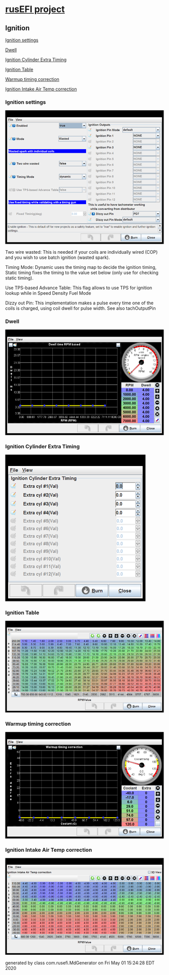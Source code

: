 # [rusEFI project](rusEFI-project)
## Ignition
[Ignition settings](#ignition-settings)

[Dwell](#dwell)

[Ignition Cylinder Extra Timing](#ignition-cylinder-extra-timing)

[Ignition Table](#ignition-table)

[Warmup timing correction](#warmup-timing-correction)

[Ignition Intake Air Temp correction](#ignition-intake-air-temp-correction)

### Ignition settings
![x](./Overview/TS_generated/dialog_Ignition_settings.png)

Two wire wasted: This is needed if your coils are individually wired (COP) and you wish to use batch ignition (wasted spark).

Timing Mode: Dynamic uses the timing map to decide the ignition timing, Static timing fixes the timing to the value set below (only use for checking static timing).

Use TPS-based Advance Table: This flag allows to use TPS for ignition lookup while in Speed Density Fuel Mode

Dizzy out Pin: This implementation makes a pulse every time one of the coils is charged, using coil dwell for pulse width. See also tachOutputPin

### Dwell
![x](./Overview/TS_generated/dialog_Dwell.png)

### Ignition Cylinder Extra Timing
![x](./Overview/TS_generated/dialog_Ignition_Cylinder_Extra_Timing.png)

### Ignition Table
![x](./Overview/TS_generated/dialog_Ignition_Table.png)

### Warmup timing correction
![x](./Overview/TS_generated/dialog_Warmup_timing_correction.png)

### Ignition Intake Air Temp correction
![x](./Overview/TS_generated/dialog_Ignition_Intake_Air_Temp_correction.png)


generated by class com.rusefi.MdGenerator on Fri May 01 15:24:28 EDT 2020
